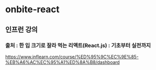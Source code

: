 # onbite-react
## 인프런 강의
### 출처 : 한 입 크기로 잘라 먹는 리액트(React.js) : 기초부터 실전까지
https://www.inflearn.com/course/%ED%95%9C%EC%9E%85-%EB%A6%AC%EC%95%A1%ED%8A%B8/dashboard

